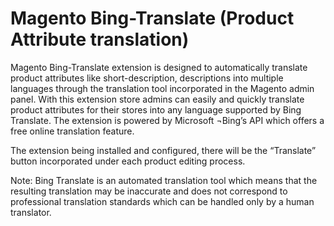 # Magento Bing-Translate (Product Attribute translation)
Magento Bing-Translate extension is designed to automatically translate product attributes like short-description, descriptions into multiple languages through the translation tool incorporated in the Magento admin panel. With this extension store admins can easily and quickly translate product attributes for their stores into any language supported by Bing Translate. The extension is powered by Microsoft ¬Bing’s API which offers a free online translation feature.

The extension being installed and configured, there will be the “Translate” button incorporated under each product editing process.

Note: Bing Translate is an automated translation tool which means that the resulting translation may be inaccurate and does not correspond to professional translation standards which can be handled only by a human translator.


